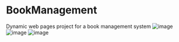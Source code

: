 # BookManagement
Dynamic web pages project for a book management system
![image](https://github.com/user-attachments/assets/50f1d598-0252-4df5-9163-6ef36fec06ec)
![image](https://github.com/user-attachments/assets/12be9825-6925-4b2d-a3cd-b349f3f4bc44)
![image](https://github.com/user-attachments/assets/bf21eadd-4888-4e6c-b9e2-15714721b6b4)
